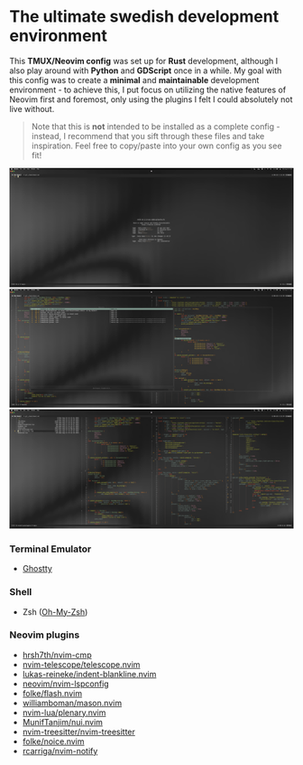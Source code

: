 # The ultimate swedish development environment

This **TMUX/Neovim config** was set up for **Rust** development, although I also play around with **Python** and **GDScript** once in a while. My goal with this config was to create a **minimal** and **maintainable** development environment - to achieve this, I put focus on utilizing the native features of Neovim first and foremost, only using the plugins I felt I could absolutely not live without.
> Note that this is **not** intended to be installed as a complete config - instead, I recommend that you sift through these files and take inspiration. Feel free to copy/paste into your own config as you see fit!

![1](screenshots/1.png)
![2](screenshots/2.png)
![3](screenshots/3.png)

### Terminal Emulator
+ [Ghostty](https://ghostty.org)

### Shell
+ Zsh ([Oh-My-Zsh](https://ohmyz.sh/))

### Neovim plugins
+ [hrsh7th/nvim-cmp](https://dotfyle.com/plugins/hrsh7th/nvim-cmp)
+ [nvim-telescope/telescope.nvim](https://dotfyle.com/plugins/nvim-telescope/telescope.nvim)
+ [lukas-reineke/indent-blankline.nvim](https://dotfyle.com/plugins/lukas-reineke/indent-blankline.nvim)
+ [neovim/nvim-lspconfig](https://dotfyle.com/plugins/neovim/nvim-lspconfig)
+ [folke/flash.nvim](https://dotfyle.com/plugins/folke/flash.nvim)
+ [williamboman/mason.nvim](https://dotfyle.com/plugins/williamboman/mason.nvim)
+ [nvim-lua/plenary.nvim](https://dotfyle.com/plugins/nvim-lua/plenary.nvim)
+ [MunifTanjim/nui.nvim](https://dotfyle.com/plugins/MunifTanjim/nui.nvim)
+ [nvim-treesitter/nvim-treesitter](https://dotfyle.com/plugins/nvim-treesitter/nvim-treesitter)
+ [folke/noice.nvim](https://dotfyle.com/plugins/folke/noice.nvim)
+ [rcarriga/nvim-notify](https://dotfyle.com/plugins/rcarriga/nvim-notify)
